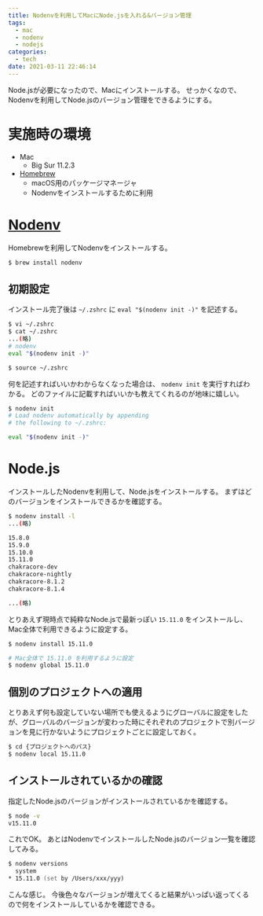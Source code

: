 ```yaml
---
title: Nodenvを利用してMacにNode.jsを入れる&バージョン管理
tags:
  - mac
  - nodenv
  - nodejs
categories:
  - tech
date: 2021-03-11 22:46:14
---
```



Node.jsが必要になったので、Macにインストールする。
せっかくなので、Nodenvを利用してNode.jsのバージョン管理をできるようにする。

# 実施時の環境
- Mac
  -  Big Sur 11.2.3
- [Homebrew](https://brew.sh/index_ja)
  -  macOS用のパッケージマネージャ
  -  Nodenvをインストールするために利用

# [Nodenv](https://github.com/nodenv/nodenv)
Homebrewを利用してNodenvをインストールする。

```zsh
$ brew install nodenv
```

## 初期設定
インストール完了後は `~/.zshrc` に `eval "$(nodenv init -)"` を記述する。

```zsh
$ vi ~/.zshrc
$ cat ~/.zshrc
...(略)
# nodenv
eval "$(nodenv init -)"

$ source ~/.zshrc
```

何を記述すればいいかわからなくなった場合は、 `nodenv init` を実行すればわかる。
どのファイルに記載すればいいかも教えてくれるのが地味に嬉しい。

```zsh
$ nodenv init
# Load nodenv automatically by appending
# the following to ~/.zshrc:

eval "$(nodenv init -)"
```

# Node.js
インストールしたNodenvを利用して、Node.jsをインストールする。
まずはどのバージョンをインストールできるかを確認する。

```zsh
$ nodenv install -l
...(略)

15.8.0
15.9.0
15.10.0
15.11.0
chakracore-dev
chakracore-nightly
chakracore-8.1.2
chakracore-8.1.4

...(略)
```

とりあえず現時点で純粋なNode.jsで最新っぽい `15.11.0` をインストールし、Mac全体で利用できるように設定する。

```zsh
$ nodenv install 15.11.0

# Mac全体で 15.11.0 を利用するように設定
$ nodenv global 15.11.0
```

## 個別のプロジェクトへの適用
とりあえず何も設定していない場所でも使えるようにグローバルに設定をしたが、グローバルのバージョンが変わった時にそれぞれのプロジェクトで別バージョンを見に行かないようにプロジェクトごとに設定しておく。

```zsh
$ cd {プロジェクトへのパス}
$ nodenv local 15.11.0
```

## インストールされているかの確認
指定したNode.jsのバージョンがインストールされているかを確認する。

```zsh
$ node -v
v15.11.0
```

これでOK。
あとはNodenvでインストールしたNode.jsのバージョン一覧を確認してみる。

```zsh
$ nodenv versions
  system
* 15.11.0 (set by /Users/xxx/yyy)
```

こんな感じ。
今後色々なバージョンが増えてくると結果がいっぱい返ってくるので何をインストールしているかを確認できる。
